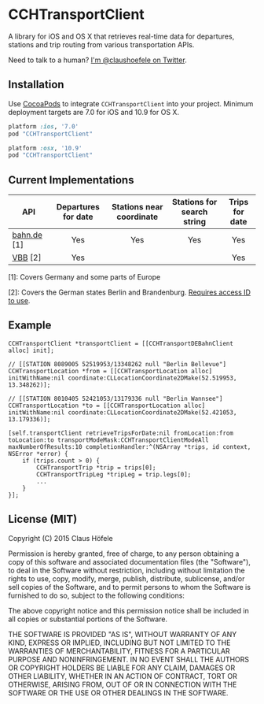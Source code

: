 # CCHTransportClient

A library for iOS and OS X that retrieves real-time data for departures, stations and trip routing from various transportation APIs.

Need to talk to a human? [I'm @claushoefele on Twitter](https://twitter.com/claushoefele).

## Installation

Use [CocoaPods](http://cocoapods.org) to integrate `CCHTransportClient` into your project. Minimum deployment targets are 7.0 for iOS and 10.9 for OS X.

```ruby
platform :ios, '7.0'
pod "CCHTransportClient"
```

```ruby
platform :osx, '10.9'
pod "CCHTransportClient"
```

## Current Implementations
API | Departures for date | Stations near coordinate | Stations for search string | Trips for date
--- | :-----------------: | :----------------------: | :------------------------: | :------------:
[bahn.de](http://reiseauskunft.bahn.de) [1] | Yes | Yes | Yes | Yes
[VBB](http://www.vbb.de/de/article/webservices/schnittstellen-fuer-webentwickler/5070.html#rest-schnittstelle) [2] | Yes | | | Yes

[1]: Covers Germany and some parts of Europe

[2]: Covers the German states Berlin and Brandenburg. [Requires access ID to use](http://www.vbb.de/de/article/webservices/schnittstellen-fuer-webentwickler/5070.html#testserver).

## Example

```
CCHTransportClient *transportClient = [[CCHTransportDEBahnClient alloc] init];

// [[STATION 8089005 52519953/13348262 null "Berlin Bellevue"]
CCHTransportLocation *from = [[CCHTransportLocation alloc] initWithName:nil coordinate:CLLocationCoordinate2DMake(52.519953, 13.348262)];
  
// [[STATION 8010405 52421053/13179336 null "Berlin Wannsee"]
CCHTransportLocation *to = [[CCHTransportLocation alloc] initWithName:nil coordinate:CLLocationCoordinate2DMake(52.421053, 13.179336)];
  
[self.transportClient retrieveTripsForDate:nil fromLocation:from toLocation:to transportModeMask:CCHTransportClientModeAll maxNumberOfResults:10 completionHandler:^(NSArray *trips, id context, NSError *error) {
    if (trips.count > 0) {
        CCHTransportTrip *trip = trips[0];
        CCHTransportTripLeg *tripLeg = trip.legs[0];
        ...
    }
}];
```

## License (MIT)

Copyright (C) 2015 Claus Höfele

Permission is hereby granted, free of charge, to any person obtaining a copy of this software and associated documentation files (the "Software"), to deal in the Software without restriction, including without limitation the rights to use, copy, modify, merge, publish, distribute, sublicense, and/or sell copies of the Software, and to permit persons to whom the Software is furnished to do so, subject to the following conditions:

The above copyright notice and this permission notice shall be included in all copies or substantial portions of the Software.

THE SOFTWARE IS PROVIDED "AS IS", WITHOUT WARRANTY OF ANY KIND, EXPRESS OR IMPLIED, INCLUDING BUT NOT LIMITED TO THE WARRANTIES OF MERCHANTABILITY, FITNESS FOR A PARTICULAR PURPOSE AND NONINFRINGEMENT. IN NO EVENT SHALL THE AUTHORS OR COPYRIGHT HOLDERS BE LIABLE FOR ANY CLAIM, DAMAGES OR OTHER LIABILITY, WHETHER IN AN ACTION OF CONTRACT, TORT OR OTHERWISE, ARISING FROM, OUT OF OR IN CONNECTION WITH THE SOFTWARE OR THE USE OR OTHER DEALINGS IN THE SOFTWARE.

